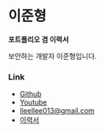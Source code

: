 # 이준형

**포트폴리오 겸 이력서**

보안하는 개발자 이준형입니다.

### Link

- [Github](https://github.com/lleellee0)
- [Youtube](https://www.youtube.com/channel/UCllHCWlvywBaFsH0odw-FUg)
- lleellee013@gmail.com
- [이력서](https://github.com/lleellee0)
